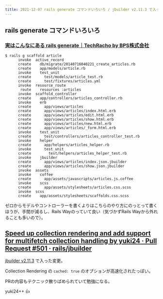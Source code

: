 ```yaml
---
title: 2021-12-07 rails generate コマンドいろいろ / jbuilder v2.11.3 で入った高速化
---
```


## rails generate コマンドいろいろ

### [実はこんなにある rails generate｜TechRacho by BPS株式会社](https://techracho.bpsinc.jp/shibuya/2014_07_24/18388)

```console
$ rails g scaffold article
      invoke  active_record
      create    db/migrate/20140716040221_create_articles.rb
      create    app/models/article.rb
      invoke    test_unit
      create      test/models/article_test.rb
      create      test/fixtures/articles.yml
      invoke  resource_route
       route    resources :articles
      invoke  scaffold_controller
      create    app/controllers/articles_controller.rb
      invoke    erb
      create      app/views/articles
      create      app/views/articles/index.html.erb
      create      app/views/articles/edit.html.erb
      create      app/views/articles/show.html.erb
      create      app/views/articles/new.html.erb
      create      app/views/articles/_form.html.erb
      invoke    test_unit
      create      test/controllers/articles_controller_test.rb
      invoke    helper
      create      app/helpers/articles_helper.rb
      invoke      test_unit
      create        test/helpers/articles_helper_test.rb
      invoke    jbuilder
      create      app/views/articles/index.json.jbuilder
      create      app/views/articles/show.json.jbuilder
      invoke  assets
      invoke    coffee
      create      app/assets/javascripts/articles.js.coffee
      invoke    scss
      create      app/assets/stylesheets/articles.css.scss
      invoke  scss
      create    app/assets/stylesheets/scaffolds.css.scss
```

ゼロからモデルやコントローラーを書くよりはこちらのやり方にのっとって書くほうが、手間が減るし、Rails Wayのっていて良い（気づかずRails Wayから外れることも多いので）。

## [Speed up collection rendering and add support for multifetch collection handling by yuki24 · Pull Request #501 · rails/jbuilder](https://github.com/rails/jbuilder/pull/501)

[jbuilder v2.11.3](https://github.com/rails/jbuilder/releases/tag/v2.11.3) で入った変更。

Collection Rendering の `cached: true` のオプションが高速化されたっぽい。

PRの内容もテクニック散りばめられていて勉強になる。

yuki24++ :+1:
